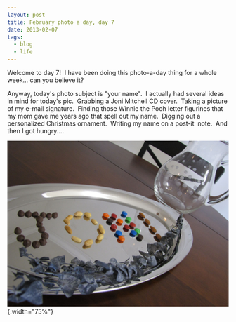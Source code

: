 ```yaml
---
layout: post
title: February photo a day, day 7
date: 2013-02-07
tags:
  - blog
  - life
---
```


Welcome to day 7!  I have been doing this photo-a-day thing for a whole week... can you believe it?

Anyway, today's photo subject is "your name".  I actually had several ideas in mind for today's pic.  Grabbing a Joni Mitchell CD cover.  Taking a picture of my e-mail signature.  Finding those Winnie the Pooh letter figurines that my mom gave me years ago that spell out my name.  Digging out a personalized Christmas ornament.  Writing my name on a post-it  note.  And then I got hungry....

![February 7: My Name](/assets/images/posts/07-feb-my-name.jpg){:width="75%"}
